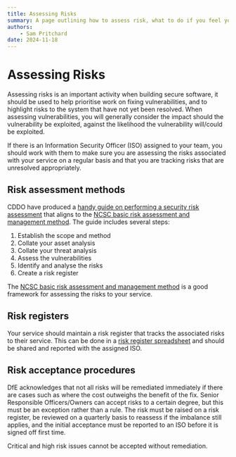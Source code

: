 ```yaml
---
title: Assessing Risks
summary: A page outlining how to assess risk, what to do if you feel you are unable to mitigate an issue, and how to record risks.
authors:
    - Sam Pritchard
date: 2024-11-18
---
```


# Assessing Risks
Assessing risks is an important activity when building secure software, it should be used to help prioritise work on fixing vulnerabilities, and to highlight risks to the system that have not yet been resolved. When assessing vulnerabilities, you will generally consider the impact should the vulnerability be exploited, against the likelihood the vulnerability will/could be exploited.

If there is an Information Security Officer (ISO) assigned to your team, you should work with them to make sure you are assessing the risks associated with your service on a regular basis and that you are tracking risks that are unresolved appropriately.


## Risk assessment methods
CDDO have produced a [handy guide on performing a security risk assessment](https://www.security.gov.uk/policy-and-guidance/secure-by-design/activities/performing-a-security-risk-assessment/) that aligns to the [NCSC basic risk assessment and management method](https://www.ncsc.gov.uk/collection/risk-management/a-basic-risk-assessment-and-management-method). The guide includes several steps:

1. Establish the scope and method
2. Collate your asset analysis
3. Collate your threat analysis
4. Assess the vulnerabilities
5. Identify and analyse the risks
6. Create a risk register


The [NCSC basic risk assessment and management method](https://www.ncsc.gov.uk/collection/risk-management/a-basic-risk-assessment-and-management-method) is a good framework for assessing the risks to your service.


## Risk registers
Your service should maintain a risk register that tracks the associated risks to their service. This can be done in a [risk register spreadsheet](https://secure-by-design.security.education.gov.uk/useful_docs/RiskRegisterTemplate.xlsx) and should be shared and reported with the assigned ISO.

## Risk acceptance procedures
DfE acknowledges that not all risks will be remediated immediately if there are cases such as where the cost outweighs the benefit of the fix. Senior Responsible Officers/Owners can accept risks to a certain degree, but this must be an exception rather than a rule. The risk must be raised on a risk register, be reviewed on a quarterly basis to reassess if the imbalance still applies, and the initial acceptance must be reported to an ISO before it is signed off first time.

Critical and high risk issues cannot be accepted without remediation.